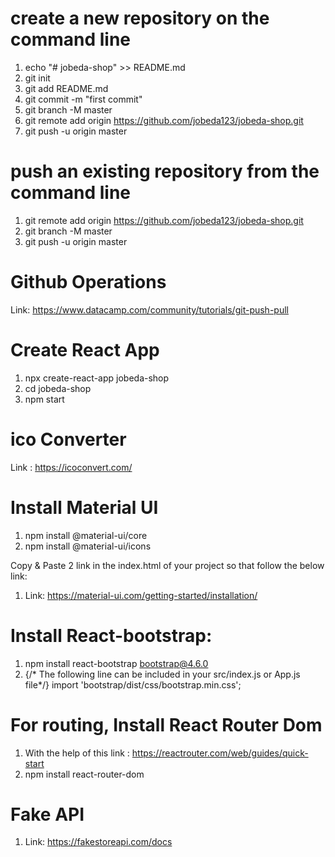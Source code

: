 # create a new repository on the command line
1. echo "# jobeda-shop" >> README.md
2. git init
3. git add README.md
4. git commit -m "first commit"
5. git branch -M master
6. git remote add origin https://github.com/jobeda123/jobeda-shop.git
7. git push -u origin master

# push an existing repository from the command line
1. git remote add origin https://github.com/jobeda123/jobeda-shop.git
2. git branch -M master
3. git push -u origin master


# Github Operations
Link: https://www.datacamp.com/community/tutorials/git-push-pull


# Create React App
1. npx create-react-app jobeda-shop
2. cd jobeda-shop
3. npm start


# ico Converter 
Link : https://icoconvert.com/


# Install Material UI
1. npm install @material-ui/core
2. npm install @material-ui/icons

Copy & Paste 2 link in the index.html of your project so that follow  the below link:
1. Link: https://material-ui.com/getting-started/installation/

# Install React-bootstrap:
1. npm install react-bootstrap bootstrap@4.6.0
2. {/* The following line can be included in your src/index.js or App.js file*/}
        import 'bootstrap/dist/css/bootstrap.min.css';


# For routing, Install React Router Dom
1. With the help of this link : https://reactrouter.com/web/guides/quick-start
2. npm install react-router-dom

# Fake API
1. Link: https://fakestoreapi.com/docs
